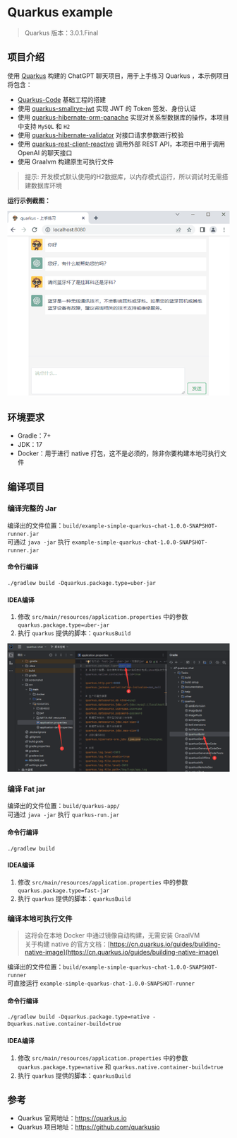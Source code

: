 # Quarkus example

> Quarkus 版本：3.0.1.Final

## 项目介绍

使用 [Quarkus][Quarkus] 构建的 ChatGPT 聊天项目，用于上手练习 Quarkus ，本示例项目将包含：

- [Quarkus-Code](https://code.quarkus.io) 基础工程的搭建
- 使用 [quarkus-smallrye-jwt](https://quarkus.io/guides/security-jwt) 实现 JWT 的 Token 签发、身份认证
- 使用 [quarkus-hibernate-orm-panache](https://quarkus.io/guides/hibernate-orm-panache) 实现对关系型数据库的操作，本项目中支持 `MySQL` 和 `H2`
- 使用 [quarkus-hibernate-validator](https://quarkus.io/guides/validation) 对接口请求参数进行校验
- 使用 [quarkus-rest-client-reactive](https://quarkus.io/guides/rest-client-reactive) 调用外部 REST API，本项目中用于调用 OpenAI 的聊天接口
- 使用 Graalvm 构建原生可执行文件

> 提示: 开发模式默认使用的H2数据库，以内存模式运行，所以调试时无需搭建数据库环境

**运行示例截图：**

![页面](./screenshot/chat.png)

## 环境要求

- Gradle：7+
- JDK：17
- Docker：用于进行 native 打包，这不是必须的，除非你要构建本地可执行文件

## 编译项目

### 编译完整的 Jar

编译出的文件位置：`build/example-simple-quarkus-chat-1.0.0-SNAPSHOT-runner.jar`  
可通过 `java -jar` 执行 `example-simple-quarkus-chat-1.0.0-SNAPSHOT-runner.jar`

#### 命令行编译

```shell script
./gradlew build -Dquarkus.package.type=uber-jar
```

#### IDEA编译

1. 修改 `src/main/resources/application.properties` 中的参数 `quarkus.package.type=uber-jar`
2. 执行 `quarkus` 提供的脚本：`quarkusBuild`

![操作](./screenshot/uber-jar.png)

### 编译 Fat jar

编译出的文件位置：`build/quarkus-app/`  
可通过 `java -jar` 执行 `quarkus-run.jar`

#### 命令行编译

```shell script
./gradlew build
```

#### IDEA编译

1. 修改 `src/main/resources/application.properties` 中的参数 `quarkus.package.type=fast-jar`
2. 执行 `quarkus` 提供的脚本：`quarkusBuild`

### 编译本地可执行文件

> 这将会在本地 Docker 中通过镜像自动构建，无需安装 GraalVM  
> 关于构建 native 的官方文档：[https://cn.quarkus.io/guides/building-native-image](https://cn.quarkus.io/guides/building-native-image)

编译出的文件位置：`build/example-simple-quarkus-chat-1.0.0-SNAPSHOT-runner`  
可直接运行 `example-simple-quarkus-chat-1.0.0-SNAPSHOT-runner`

#### 命令行编译

```shell script
./gradlew build -Dquarkus.package.type=native -Dquarkus.native.container-build=true
```

#### IDEA编译

1. 修改 `src/main/resources/application.properties` 中的参数 `quarkus.package.type=native` 和 `quarkus.native.container-build=true`
2. 执行 `quarkus` 提供的脚本：`quarkusBuild`

## 参考

- Quarkus 官网地址：https://quarkus.io
- Quarkus 项目地址：https://github.com/quarkusio

[Quarkus]: https://cn.quarkus.io
